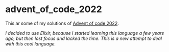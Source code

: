# advent_of_code_2022
This ar some of my solutions of [Advent of code 2022](https://adventofcode.com/2022).

_I decided to use Elixir, because I started learning this language a few years ago, but then lost focus and lacked the time. This is a new attempt to deal with this cool language._
